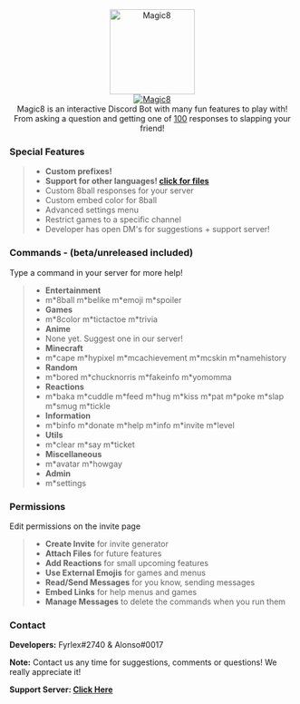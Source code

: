 <div align="center">
<img src="https://i.imgur.com/5zAi5QU.png" width="150" height="150" alt="Magic8" class="center">
<br>
<a href="https://top.gg/bot/484148705507934208" >
  <img src="https://top.gg/api/widget/484148705507934208.svg?usernamecolor=9a00ff&topcolor=1F1F1F" alt="Magic8" />
</a><br>
</div>


<div align="center">
  Magic8 is an interactive Discord Bot with many fun features to play with! From asking a question and getting one of <u>100</u> responses to slapping your friend!<br>
</div>


### Special Features
> - **Custom prefixes!**
> - **Support for other languages! [click for files](https://github.com/Fyrlex/Magic8/tree/master/languages)**
> - Custom 8ball responses for your server
> - Custom embed color for 8ball
> - Advanced settings menu
> - Restrict games to a specific channel
> - Developer has open DM's for suggestions + support server!


### Commands - (beta/unreleased included)
<p>Type a command in your server for more help!</p>

> - **Entertainment**
> - m\*8ball m\*belike m\*emoji m\*spoiler
> - **Games**
> - m\*8color m\*tictactoe m\*trivia
> - **Anime**
> - None yet. Suggest one in our server!
> - **Minecraft**
> - m\*cape m\*hypixel m\*mcachievement m\*mcskin m\*namehistory
> - **Random**
> - m\*bored m\*chucknorris m\*fakeinfo m\*yomomma
> - **Reactions**
> - m\*baka m\*cuddle m\*feed m\*hug m\*kiss m\*pat m\*poke m\*slap m\*smug m\*tickle
> - **Information**
> - m\*binfo m\*donate m\*help m\*info m\*invite m\*level
> - **Utils**
> - m\*clear m\*say m\*ticket
> - **Miscellaneous**
> - m\*avatar m\*howgay
> - **Admin**
> - m\*settings

### Permissions
<p>Edit permissions on the invite page</p>

> - **Create Invite** for invite generator
> - **Attach Files** for future features
> - **Add Reactions** for small upcoming features
> - **Use External Emojis** for games and menus
> - **Read/Send Messages** for you know, sending messages
> - **Embed Links** for help menus and games
> - **Manage Messages** to delete the commands when you run them 


### Contact
**Developers:** Fyrlex#2740 & Alonso#0017

**Note:** Contact us any time for suggestions, comments or questions! We really appreciate it!

**Support Server: [Click Here](https://dicsord.gg/MYKfu5Q)**
